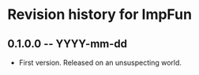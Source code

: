 # Revision history for ImpFun

## 0.1.0.0  -- YYYY-mm-dd

* First version. Released on an unsuspecting world.
